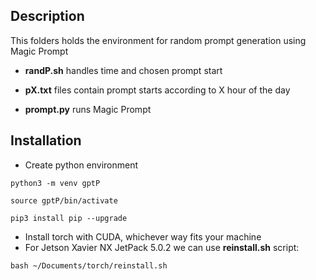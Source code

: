 ## Description
This folders holds the environment for random prompt generation using Magic Prompt

- **randP.sh** handles time and chosen prompt start

- **pX.txt** files contain prompt starts according to X hour of the day

- **prompt.py** runs Magic Prompt

## Installation
- Create python environment

```
python3 -m venv gptP

source gptP/bin/activate

pip3 install pip --upgrade
```

- Install torch with CUDA, whichever way fits your machine
- For Jetson Xavier NX JetPack 5.0.2 we can use **reinstall.sh** script:

```
bash ~/Documents/torch/reinstall.sh
```
